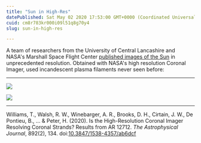 ```yaml
---
title: "Sun in High-Res"
datePublished: Sat May 02 2020 17:53:00 GMT+0000 (Coordinated Universal Time)
cuid: cm8r783kr000i09l51q8g70y4
slug: sun-in-high-res

---
```



A team of researchers from the University of Central Lancashire and NASA's Marshall Space Flight Center [published images of the Sun](https://www.flickr.com/photos/uclan/albums/72157713806346422) in unprecedented resolution. Obtained with NASA's high resolution Coronal Imager, used incandescent plasma filaments never seen before:

* * *

![](https://cdn.hashnode.com/res/hashnode/image/upload/v1743070588043/47e34a9b-d168-425e-be3d-6652f92aff47.jpeg)

![](https://cdn.hashnode.com/res/hashnode/image/upload/v1743070589443/5a7c66d4-4eb6-4821-9a92-2dc58ed492ae.jpeg)

* * *

Williams, T., Walsh, R. W., Winebarger, A. R., Brooks, D. H., Cirtain, J. W., De Pontieu, B., ... & Peter, H. (2020). Is the High-Resolution Coronal Imager Resolving Coronal Strands? Results from AR 12712. _The Astrophysical Journal_, 892(2), 134. doi:[10.3847/1538-4357/ab6dcf](https://doi.org/10.3847/1538-4357/ab6dcf)